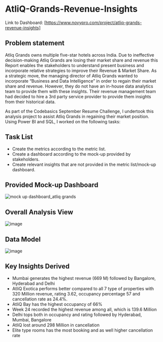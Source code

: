  # AtliQ-Grands-Revenue-Insights

Link to Dashboard:  [https://www.novypro.com/project/atliq-grands-revenue-insights]


Problem statement
------------------------------------

Atliq Grands owns multiple five-star hotels across India. Due to ineffective decision-making Atliq Grands are losing their market share and revenue this Report enables the stakeholders to understand present business and incorporate relative strategies to improve their Revenue & Market Share. As a strategic move, the managing director of Atliq Grands wanted to incorporate “Business and Data Intelligence” in order to regain their market share and revenue. However, they do not have an in-house data analytics team to provide them with these insights. Their revenue management team had decided to hire a 3rd party service provider to provide them insights from their historical data.


As part of the Codebasics September Resume Challenge, I undertook this analysis project to assist Atliq Grands in regaining their market position. Using Power BI and SQL, I worked on the following tasks:


Task List
---------------------------------

- Create the metrics according to the metric list.
- Create a dashboard according to the mock-up provided by stakeholders.
- Create relevant insights that are not provided in the metric list/mock-up dashboard.


Provided Mock-up Dashboard
-------------------------------------------------

![mock up dashboard_atliq grands](https://github.com/trikona-nagaraj/AtliQ-Grands-Revenue-Insights/assets/78613343/1549ee63-3197-4940-b390-e498eae87881)



Overall Analysis View
---------------------------------


![image](https://github.com/trikona-nagaraj/AtliQ-Grands-Revenue-Insights/assets/78613343/f69c41bd-c17b-43f0-ae53-b5f62959fc69)





Data Model
------------------------------


![image](https://github.com/trikona-nagaraj/AtliQ-Grands-Revenue-Insights/assets/78613343/0daf69bf-4fb0-4c07-b61d-37c6e0ee106a)





Key Insights Derived 
-------------------------------------

* Mumbai generates the highest revenue (669 M) followed by Bangalore, Hyderabad and Delhi
* AtliQ Exotica performs better compared to all 7 type of properties with 320 Million revenue, rating 3.62, occupancy percentage 57 and cancellation rate as 24.4%.
* AtliQ Bay has the highest occupancy of 66%
* Week 24 recorded the highest revenue among all, which is 139.6 Million
* Delhi tops both in occupancy and rating followed by Hyderabad, Mumbai, Bangalore
* AtliQ lost around 298 Million in cancellation
* Elite type rooms has the most booking and as well higher cancellation rate
